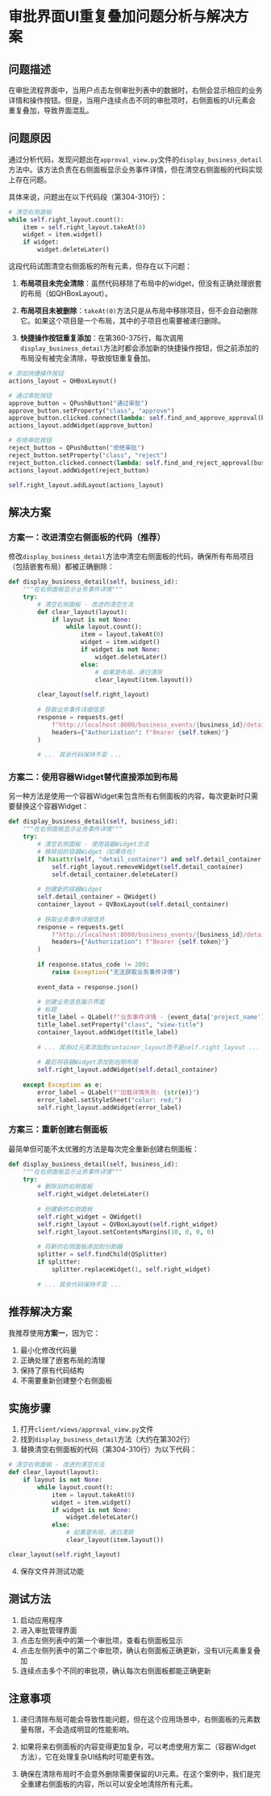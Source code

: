# 审批界面UI重复叠加问题分析与解决方案

## 问题描述

在审批流程界面中，当用户点击左侧审批列表中的数据时，右侧会显示相应的业务详情和操作按钮。但是，当用户连续点击不同的审批项时，右侧面板的UI元素会重复叠加，导致界面混乱。

## 问题原因

通过分析代码，发现问题出在`approval_view.py`文件的`display_business_detail`方法中。该方法负责在右侧面板显示业务事件详情，但在清空右侧面板的代码实现上存在问题。

具体来说，问题出在以下代码段（第304-310行）：

```python
# 清空右侧面板
while self.right_layout.count():
    item = self.right_layout.takeAt(0)
    widget = item.widget()
    if widget:
        widget.deleteLater()
```

这段代码试图清空右侧面板的所有元素，但存在以下问题：

1. **布局项目未完全清除**：虽然代码移除了布局中的widget，但没有正确处理嵌套的布局（如QHBoxLayout）。

2. **布局项目未被删除**：`takeAt(0)`方法只是从布局中移除项目，但不会自动删除它。如果这个项目是一个布局，其中的子项目也需要被递归删除。

3. **快捷操作按钮重复添加**：在第360-375行，每次调用`display_business_detail`方法时都会添加新的快捷操作按钮，但之前添加的布局没有被完全清除，导致按钮重复叠加。

```python
# 添加快捷操作按钮
actions_layout = QHBoxLayout()

# 通过审批按钮
approve_button = QPushButton("通过审批")
approve_button.setProperty("class", "approve")
approve_button.clicked.connect(lambda: self.find_and_approve_approval(business_id))
actions_layout.addWidget(approve_button)

# 拒绝审批按钮
reject_button = QPushButton("拒绝审批")
reject_button.setProperty("class", "reject")
reject_button.clicked.connect(lambda: self.find_and_reject_approval(business_id))
actions_layout.addWidget(reject_button)

self.right_layout.addLayout(actions_layout)
```

## 解决方案

### 方案一：改进清空右侧面板的代码（推荐）

修改`display_business_detail`方法中清空右侧面板的代码，确保所有布局项目（包括嵌套布局）都被正确删除：

```python
def display_business_detail(self, business_id):
    """在右侧面板显示业务事件详情"""
    try:
        # 清空右侧面板 - 改进的清空方法
        def clear_layout(layout):
            if layout is not None:
                while layout.count():
                    item = layout.takeAt(0)
                    widget = item.widget()
                    if widget is not None:
                        widget.deleteLater()
                    else:
                        # 如果是布局，递归清除
                        clear_layout(item.layout())
        
        clear_layout(self.right_layout)
        
        # 获取业务事件详细信息
        response = requests.get(
            f"http://localhost:8000/business_events/{business_id}/detail",
            headers={"Authorization": f"Bearer {self.token}"}
        )
        
        # ... 其余代码保持不变 ...
```

### 方案二：使用容器Widget替代直接添加到布局

另一种方法是使用一个容器Widget来包含所有右侧面板的内容，每次更新时只需要替换这个容器Widget：

```python
def display_business_detail(self, business_id):
    """在右侧面板显示业务事件详情"""
    try:
        # 清空右侧面板 - 使用容器Widget方法
        # 移除旧的容器Widget（如果存在）
        if hasattr(self, "detail_container") and self.detail_container is not None:
            self.right_layout.removeWidget(self.detail_container)
            self.detail_container.deleteLater()
        
        # 创建新的容器Widget
        self.detail_container = QWidget()
        container_layout = QVBoxLayout(self.detail_container)
        
        # 获取业务事件详细信息
        response = requests.get(
            f"http://localhost:8000/business_events/{business_id}/detail",
            headers={"Authorization": f"Bearer {self.token}"}
        )
        
        if response.status_code != 200:
            raise Exception("无法获取业务事件详情")
            
        event_data = response.json()
        
        # 创建业务信息展示界面
        # 标题
        title_label = QLabel(f"业务事件详情 - {event_data['project_name']}")
        title_label.setProperty("class", "view-title")
        container_layout.addWidget(title_label)
        
        # ... 其余UI元素添加到container_layout而不是self.right_layout ...
        
        # 最后将容器Widget添加到右侧布局
        self.right_layout.addWidget(self.detail_container)
        
    except Exception as e:
        error_label = QLabel(f"加载详情失败: {str(e)}")
        error_label.setStyleSheet("color: red;")
        self.right_layout.addWidget(error_label)
```

### 方案三：重新创建右侧面板

最简单但可能不太优雅的方法是每次完全重新创建右侧面板：

```python
def display_business_detail(self, business_id):
    """在右侧面板显示业务事件详情"""
    try:
        # 删除旧的右侧面板
        self.right_widget.deleteLater()
        
        # 创建新的右侧面板
        self.right_widget = QWidget()
        self.right_layout = QVBoxLayout(self.right_widget)
        self.right_layout.setContentsMargins(10, 0, 0, 0)
        
        # 将新的右侧面板添加到分割器
        splitter = self.findChild(QSplitter)
        if splitter:
            splitter.replaceWidget(1, self.right_widget)
        
        # ... 其余代码保持不变 ...
```

## 推荐解决方案

我推荐使用**方案一**，因为它：

1. 最小化修改代码量
2. 正确处理了嵌套布局的清理
3. 保持了原有代码结构
4. 不需要重新创建整个右侧面板

## 实施步骤

1. 打开`client/views/approval_view.py`文件
2. 找到`display_business_detail`方法（大约在第302行）
3. 替换清空右侧面板的代码（第304-310行）为以下代码：

```python
# 清空右侧面板 - 改进的清空方法
def clear_layout(layout):
    if layout is not None:
        while layout.count():
            item = layout.takeAt(0)
            widget = item.widget()
            if widget is not None:
                widget.deleteLater()
            else:
                # 如果是布局，递归清除
                clear_layout(item.layout())

clear_layout(self.right_layout)
```

4. 保存文件并测试功能

## 测试方法

1. 启动应用程序
2. 进入审批管理界面
3. 点击左侧列表中的第一个审批项，查看右侧面板显示
4. 点击左侧列表中的第二个审批项，确认右侧面板正确更新，没有UI元素重复叠加
5. 连续点击多个不同的审批项，确认每次右侧面板都能正确更新

## 注意事项

1. 递归清除布局可能会导致性能问题，但在这个应用场景中，右侧面板的元素数量有限，不会造成明显的性能影响。

2. 如果将来右侧面板的内容变得更加复杂，可以考虑使用方案二（容器Widget方法），它在处理复杂UI结构时可能更有效。

3. 确保在清除布局时不会意外删除需要保留的UI元素。在这个案例中，我们是完全重建右侧面板的内容，所以可以安全地清除所有元素。
